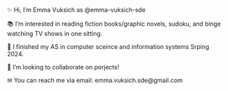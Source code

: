  <p>✨ Hi, I’m Emma Vuksich as @emma-vuksich-sde</p>
 <p>📚 I’m interested in reading fiction books/graphic novels, sudoku, and binge watching TV shows in one sitting.</p>
 <p>👾 I finished my AS in computer sceince and information systems Srping 2024.</p>
 <p>🤝 I’m looking to collaborate on porjects!</p>
 <p>✉ You can reach me via email: emma.vuksich.sde@gmail.com</p>

<!---
emma-vuksich-sde/emma-vuksich-sde is a ✨ special ✨ repository because its `README.md` (this file) appears on your GitHub profile.
You can click the Preview link to take a look at your changes.
--->
